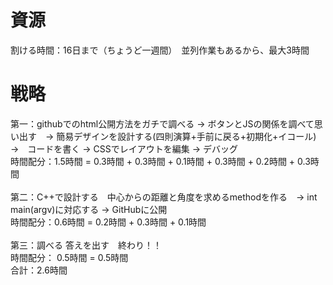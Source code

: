 # 資源
割ける時間：16日まで（ちょうど一週間）　並列作業もあるから、最大3時間<br>

# 戦略
第一：githubでのhtml公開方法をガチで調べる → ボタンとJSの関係を調べて思い出す　→ 簡易デザインを設計する(四則演算+手前に戻る+初期化+イコール)　→　コードを書く → CSSでレイアウトを編集 → デバッグ<br>
時間配分：1.5時間 = 0.3時間 + 0.3時間 + 0.1時間 + 0.3時間 + 0.2時間 + 0.3時間<br>
<br>
第二：C++で設計する　中心からの距離と角度を求めるmethodを作る　→ int main(argv)に対応する → GitHubに公開<br>
時間配分：0.6時間 = 0.2時間 + 0.3時間 + 0.1時間<br>
<br>
第三：調べる 答えを出す　終わり！！<br>
時間配分： 0.5時間 = 0.5時間
<br>
合計：2.6時間
